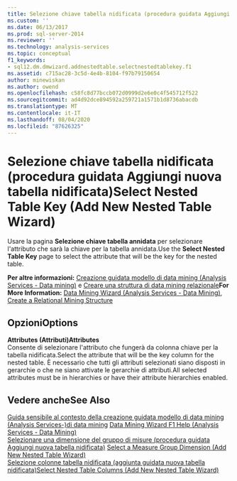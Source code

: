 ```yaml
---
title: Selezione chiave tabella nidificata (procedura guidata Aggiungi nuova tabella nidificata) | Microsoft Docs
ms.custom: ''
ms.date: 06/13/2017
ms.prod: sql-server-2014
ms.reviewer: ''
ms.technology: analysis-services
ms.topic: conceptual
f1_keywords:
- sql12.dm.dmwizard.addnestedtable.selectnestedtablekey.f1
ms.assetid: c715ac28-3c5d-4e4b-8104-f97b79150654
author: minewiskan
ms.author: owend
ms.openlocfilehash: c58fc8d77bccb072d0999d2e6e0c4f545712f522
ms.sourcegitcommit: ad4d92dce894592a259721a1571b1d8736abacdb
ms.translationtype: MT
ms.contentlocale: it-IT
ms.lasthandoff: 08/04/2020
ms.locfileid: "87626325"
---
```

# <a name="select-nested-table-key-add-new-nested-table-wizard"></a><span data-ttu-id="bba8b-102">Selezione chiave tabella nidificata (procedura guidata Aggiungi nuova tabella nidificata)</span><span class="sxs-lookup"><span data-stu-id="bba8b-102">Select Nested Table Key (Add New Nested Table Wizard)</span></span>
  <span data-ttu-id="bba8b-103">Usare la pagina **Selezione chiave tabella annidata** per selezionare l'attributo che sarà la chiave per la tabella annidata.</span><span class="sxs-lookup"><span data-stu-id="bba8b-103">Use the **Select Nested Table Key** page to select the attribute that will be the key for the nested table.</span></span>  
  
 <span data-ttu-id="bba8b-104">**Per altre informazioni:** [Creazione guidata modello di data mining &#40;Analysis Services - Data mining&#41;](data-mining/data-mining-wizard-analysis-services-data-mining.md) e [Creare una struttura di data mining relazionale](data-mining/create-a-relational-mining-structure.md)</span><span class="sxs-lookup"><span data-stu-id="bba8b-104">**For More Information:** [Data Mining Wizard &#40;Analysis Services - Data Mining&#41;](data-mining/data-mining-wizard-analysis-services-data-mining.md), [Create a Relational Mining Structure](data-mining/create-a-relational-mining-structure.md)</span></span>  
  
## <a name="options"></a><span data-ttu-id="bba8b-105">Opzioni</span><span class="sxs-lookup"><span data-stu-id="bba8b-105">Options</span></span>  
 <span data-ttu-id="bba8b-106">**Attributes (Attributi)**</span><span class="sxs-lookup"><span data-stu-id="bba8b-106">**Attributes**</span></span>  
 <span data-ttu-id="bba8b-107">Consente di selezionare l'attributo che fungerà da colonna chiave per la tabella nidificata.</span><span class="sxs-lookup"><span data-stu-id="bba8b-107">Select the attribute that will be the key column for the nested table.</span></span> <span data-ttu-id="bba8b-108">È necessario che tutti gli attributi selezionati siano disposti in gerarchie o che ne siano attivate le gerarchie di attributi.</span><span class="sxs-lookup"><span data-stu-id="bba8b-108">All selected attributes must be in hierarchies or have their attribute hierarchies enabled.</span></span>  
  
## <a name="see-also"></a><span data-ttu-id="bba8b-109">Vedere anche</span><span class="sxs-lookup"><span data-stu-id="bba8b-109">See Also</span></span>  
 <span data-ttu-id="bba8b-110">[Guida sensibile al contesto della creazione guidata modello di data mining &#40;Analysis Services-&#41;di data mining](data-mining-wizard-f1-help-analysis-services-data-mining.md) </span><span class="sxs-lookup"><span data-stu-id="bba8b-110">[Data Mining Wizard F1 Help &#40;Analysis Services - Data Mining&#41;](data-mining-wizard-f1-help-analysis-services-data-mining.md) </span></span>  
 <span data-ttu-id="bba8b-111">[Selezionare una dimensione del gruppo di misure &#40;procedura guidata Aggiungi nuova tabella nidificata&#41;](select-a-measure-group-dimension-add-new-nested-table-wizard.md) </span><span class="sxs-lookup"><span data-stu-id="bba8b-111">[Select a Measure Group Dimension &#40;Add New Nested Table Wizard&#41;](select-a-measure-group-dimension-add-new-nested-table-wizard.md) </span></span>  
 [<span data-ttu-id="bba8b-112">Selezione colonne tabella nidificata &#40;aggiunta guidata nuova tabella nidificata&#41;</span><span class="sxs-lookup"><span data-stu-id="bba8b-112">Select Nested Table Columns &#40;Add New Nested Table Wizard&#41;</span></span>](select-nested-table-columns-add-new-nested-table-wizard.md)  
  
  
